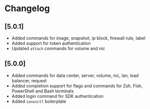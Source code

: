 # Changelog

## \[5.0.1\]

* Added commands for image, snapshot, ip block, firewall rule, label
* Added support for token authentication
* Updated `attach` commands for volume and nic

## \[5.0.0\]

* Added commands for data center, server, volume, nic, lan, load balancer, request
* Added completion support for flags and commands for Zsh, Fish, PowerShell and Bash terminals
* Added login command for SDK authentication
* Added `ionosctl` boilerplate

